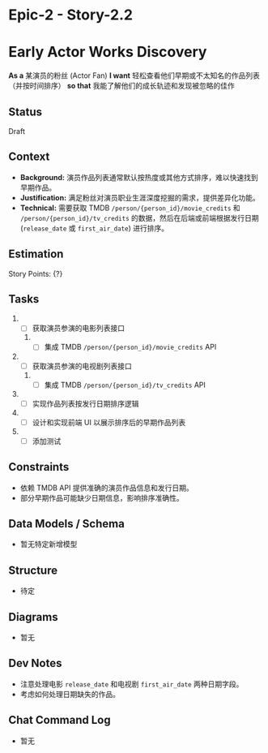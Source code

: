 # Epic-2 - Story-2.2
# Early Actor Works Discovery

**As a** 某演员的粉丝 (Actor Fan)
**I want** 轻松查看他们早期或不太知名的作品列表（并按时间排序）
**so that** 我能了解他们的成长轨迹和发现被忽略的佳作

## Status

Draft

## Context

- **Background:** 演员作品列表通常默认按热度或其他方式排序，难以快速找到早期作品。
- **Justification:** 满足粉丝对演员职业生涯深度挖掘的需求，提供差异化功能。
- **Technical:** 需要获取 TMDB `/person/{person_id}/movie_credits` 和 `/person/{person_id}/tv_credits` 的数据，然后在后端或前端根据发行日期 (`release_date` 或 `first_air_date`) 进行排序。

## Estimation

Story Points: {?}

## Tasks

1.  - [ ] 获取演员参演的电影列表接口
    1.  - [ ] 集成 TMDB `/person/{person_id}/movie_credits` API
2.  - [ ] 获取演员参演的电视剧列表接口
    1.  - [ ] 集成 TMDB `/person/{person_id}/tv_credits` API
3.  - [ ] 实现作品列表按发行日期排序逻辑
4.  - [ ] 设计和实现前端 UI 以展示排序后的早期作品列表
5.  - [ ] 添加测试

## Constraints

- 依赖 TMDB API 提供准确的演员作品信息和发行日期。
- 部分早期作品可能缺少日期信息，影响排序准确性。

## Data Models / Schema

- 暂无特定新增模型

## Structure

- 待定

## Diagrams

- 暂无

## Dev Notes

- 注意处理电影 `release_date` 和电视剧 `first_air_date` 两种日期字段。
- 考虑如何处理日期缺失的作品。

## Chat Command Log

- 暂无 